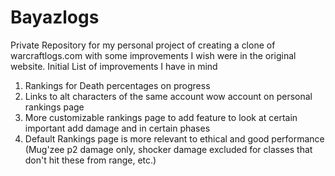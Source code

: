 # Bayazlogs
Private Repository for my personal project of creating a clone of warcraftlogs.com with some improvements I wish were in the original website.
Initial List of improvements I have in mind
1. Rankings for Death percentages on progress
2. Links to alt characters of the same account wow account on personal rankings page
3. More customizable rankings page to add feature to look at certain important add damage and in certain phases
4. Default Rankings page is more relevant to ethical and good performance (Mug'zee p2 damage only, shocker damage excluded for classes that don't hit these from range, etc.)
